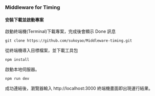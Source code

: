 ### Middleware  for Timing

#### 安裝下載並啟動專案

啟動終端機(Terminal)下載專案，完成後會顯示 Done 訊息

```
git clone https://github.com/sukoyao/Middleware-timing.git
```

從終端機導入目標檔案，並下載工具包

```
npm install
```

啟動本地伺服器。

```
npm run dev
```

成功連結後，瀏覽器輸入 http://localhost:3000
終端機畫面即出現運行結果。

